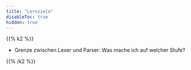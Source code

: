 ```yaml
---
title: "Lernziele"
disableToc: true
hidden: true
---
```



{{% k2 %}}

*   Grenze zwischen Lexer und Parser: Was mache ich auf welcher Stufe?
   
{{% /k2 %}}
